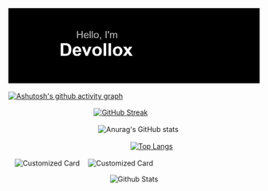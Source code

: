 
<img position="absolute" style="margin-right: 30px;" width="1000" src="https://github.com/Devollox/Devollox/blob/main/header.png" alt="альтернативный текст">

[![Ashutosh's github activity graph](https://github-readme-activity-graph.vercel.app/graph?username=Devollox&theme=high-contrast)](https://github.com/ashutosh00710/github-readme-activity-graph)

ㅤㅤ
ㅤㅤㅤㅤㅤㅤㅤㅤㅤㅤㅤ[![GitHub Streak](http://github-readme-streak-stats.herokuapp.com?user=Devollox&theme=dark&background=000000)](https://git.io/streak-stats)

ㅤㅤㅤㅤㅤㅤㅤㅤㅤㅤㅤㅤㅤㅤ![Anurag's GitHub stats](https://github-readme-stats.vercel.app/api/?username=Devollox\&show_icons=true\&title_color=fff\&icon_color=79ff97\&text_color=9f9f9f\&bg_color=000000)

ㅤㅤㅤㅤㅤㅤㅤㅤㅤㅤㅤㅤㅤㅤㅤㅤㅤㅤㅤ[![Top Langs](https://github-readme-stats.vercel.app/api/top-langs/?username=Devollox&layout=compact&theme=vision-friendly-dark)](https://github.com/anuraghazra/github-readme-stats)

ㅤ![Customized Card](https://github-readme-stats.vercel.app/api/pin?username=Devollox\&repo=DragAndDropButtons\&title_color=fff\&icon_color=f9f9f9\&text_color=9f9f9f\&bg_color=000000)
ㅤ![Customized Card](https://github-readme-stats.vercel.app/api/pin?username=Devollox\&repo=DragAndDropButtons\&title_color=fff\&icon_color=f9f9f9\&text_color=9f9f9f\&bg_color=000000)



<p align="center" rotate="180">
        <img src="https://raw.githubusercontent.com/mayhemantt/mayhemantt/Update/svg/Bottom.svg" alt="Github Stats" />
</p>
